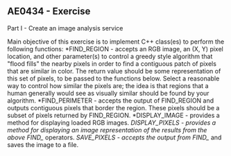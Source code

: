 AE0434 - Exercise
-----------------------

Part I - Create an image analysis service

Main objective of this exercise is to implement C++ class(es) to perform the following functions:
*FIND_REGION - accepts an RGB image, an (X, Y) pixel location, and other parameter(s) to control a greedy style algorithm that "flood fills" the nearby pixels in order to find a contiguous patch of pixels that are similar in color. The return value should be some representation of this set of pixels, to be passed to the functions below. Select a reasonable way to control how similar the pixels are; the idea is that regions that a human generally would see as visually similar should be found by your algorithm.
*FIND_PERIMETER - accepts the output of FIND_REGION and outputs contiguous pixels that border the region. These pixels should be a subset of pixels returned by FIND_REGION.
*DISPLAY_IMAGE - provides a method for displaying loaded RGB images.
*DISPLAY_PIXELS - provides a method for displaying an image representation of the results from the above FIND_* operators.
*SAVE_PIXELS - accepts the output from FIND_* and saves the image to a file.